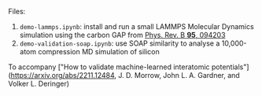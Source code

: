 Files:
1. `demo-lammps.ipynb`: install and run a small LAMMPS Molecular Dynamics simulation using the carbon GAP from [Phys. Rev. B __95__, 094203](https://doi.org/10.1103/PhysRevB.95.094203)
2. `demo-validation-soap.ipynb`: use SOAP similarity to analyse a 10,000-atom compression MD simulation of silicon

To accompany ["How to validate machine-learned interatomic potentials"](https://arxiv.org/abs/2211.12484, J. D. Morrow, John L. A. Gardner, and Volker L. Deringer)


